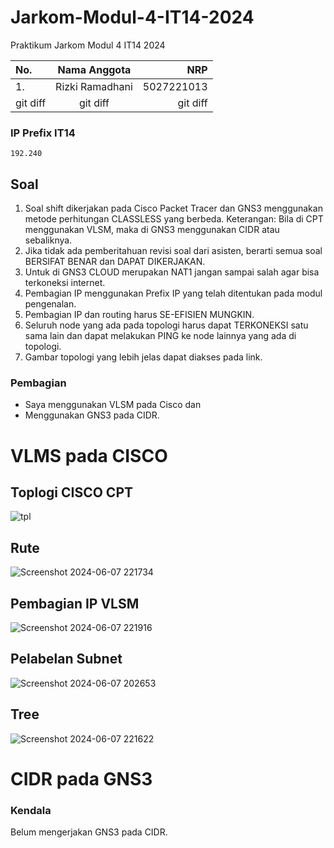 # Jarkom-Modul-4-IT14-2024
Praktikum Jarkom Modul 4 IT14 2024


| No. | Nama Anggota | NRP |
| :---         |     :---:      |          ---: |
| 1.   | Rizki Ramadhani     | 5027221013    |
| git diff     | git diff       | git diff      |
### IP Prefix IT14
```
192.240
```

## Soal
1. Soal shift dikerjakan pada Cisco Packet Tracer dan GNS3 menggunakan metode perhitungan CLASSLESS yang berbeda.
Keterangan: Bila di CPT menggunakan VLSM, maka di GNS3 menggunakan CIDR atau sebaliknya.
2. Jika tidak ada pemberitahuan revisi soal dari asisten, berarti semua soal BERSIFAT BENAR dan DAPAT DIKERJAKAN.
3. Untuk di GNS3 CLOUD merupakan NAT1 jangan sampai salah agar bisa terkoneksi internet.
4. Pembagian IP menggunakan Prefix IP yang telah ditentukan pada modul pengenalan.
5. Pembagian IP dan routing harus SE-EFISIEN MUNGKIN.
6. Seluruh node yang ada pada topologi harus dapat TERKONEKSI satu sama lain dan dapat melakukan PING ke node lainnya yang ada di topologi.
7. Gambar topologi yang lebih jelas dapat diakses pada link.

### Pembagian
* Saya menggunakan VLSM pada Cisco dan
* Menggunakan GNS3 pada CIDR.
# VLMS pada CISCO
## Toplogi CISCO CPT
![tpl](https://github.com/rzkirmdhani/Jarkom-Modul-4-IT14-2024/assets/141987387/2fbb3a75-77eb-44f3-88e7-149ec18a5e50)

## Rute
![Screenshot 2024-06-07 221734](https://github.com/rzkirmdhani/Jarkom-Modul-4-IT14-2024/assets/141987387/24aee955-3c9a-4faf-a733-601dfc21de96)

## Pembagian IP VLSM

![Screenshot 2024-06-07 221916](https://github.com/rzkirmdhani/Jarkom-Modul-4-IT14-2024/assets/141987387/f5c8bb6c-7edf-471a-8efd-2410007ae119)

## Pelabelan Subnet
![Screenshot 2024-06-07 202653](https://github.com/rzkirmdhani/Jarkom-Modul-4-IT14-2024/assets/141987387/d603464a-90c1-48a9-8522-6d36459bb528)

## Tree

![Screenshot 2024-06-07 221622](https://github.com/rzkirmdhani/Jarkom-Modul-4-IT14-2024/assets/141987387/59fb05bd-8df3-4b7f-9457-d37a49c3e0d0)

# CIDR pada GNS3

### Kendala
Belum mengerjakan GNS3 pada CIDR.
